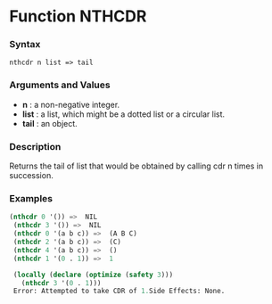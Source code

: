 <!-- Generated on 05/10/2020 by https://github.com/anto2oo/clhs-evolved -->

# Function NTHCDR

### Syntax
`nthcdr n list => tail`  


### Arguments and Values
- **n** : a non-negative integer.   
- **list** : a list,  which might be a dotted list or a circular list.   
- **tail** : an object.   


### Description
Returns the tail of list that would be obtained by calling cdr n times in succession.



### Examples
```lisp 
(nthcdr 0 '()) =>  NIL
 (nthcdr 3 '()) =>  NIL
 (nthcdr 0 '(a b c)) =>  (A B C)
 (nthcdr 2 '(a b c)) =>  (C)
 (nthcdr 4 '(a b c)) =>  ()
 (nthcdr 1 '(0 . 1)) =>  1

 (locally (declare (optimize (safety 3)))
   (nthcdr 3 '(0 . 1)))
 Error: Attempted to take CDR of 1.Side Effects: None.
```
